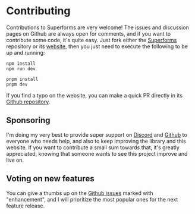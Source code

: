 <script lang="ts">
  import Sponsor from './Sponsor.svelte'
</script>

# Contributing

Contributions to Superforms are very welcome! The issues and discussion pages on Github are always open for comments, and if you want to contribute some code, it's quite easy. Just fork either the [Superforms](https://github.com/ciscoheat/sveltekit-superforms) repository or its [website](https://github.com/ciscoheat/superforms-web), then you just need to execute the following to be up and running:

```
npm install
npm run dev
```

```
pnpm install
pnpm dev
```

If you find a typo on the website, you can make a quick PR directly in its [Github repository](https://github.com/ciscoheat/superforms-web/tree/main/src/routes).

## Sponsoring

I'm doing my very best to provide super support on [Discord](https://discord.gg/AptebvVuhB) and [Github](https://github.com/ciscoheat/sveltekit-superforms) to everyone who needs help, and also to keep improving the library and this website. If you want to contribute a small sum towards that, it's greatly appreciated, knowing that someone wants to see this project improve and live on.

<Sponsor />

## Voting on new features

You can give a thumbs up on the [Github issues](https://github.com/ciscoheat/sveltekit-superforms/issues) marked with "enhancement", and I will prioritize the most popular ones for the next feature release.

